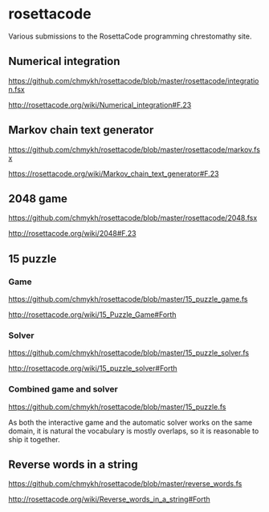 # rosettacode
Various submissions to the RosettaCode programming chrestomathy site.

## Numerical integration

https://github.com/chmykh/rosettacode/blob/master/rosettacode/integration.fsx

http://rosettacode.org/wiki/Numerical_integration#F.23

## Markov chain text generator

https://github.com/chmykh/rosettacode/blob/master/rosettacode/markov.fsx

https://rosettacode.org/wiki/Markov_chain_text_generator#F.23

## 2048 game

https://github.com/chmykh/rosettacode/blob/master/rosettacode/2048.fsx

http://rosettacode.org/wiki/2048#F.23

## 15 puzzle 

### Game

https://github.com/chmykh/rosettacode/blob/master/15_puzzle_game.fs

http://rosettacode.org/wiki/15_Puzzle_Game#Forth

### Solver

https://github.com/chmykh/rosettacode/blob/master/15_puzzle_solver.fs

http://rosettacode.org/wiki/15_puzzle_solver#Forth

### Combined game and solver

https://github.com/chmykh/rosettacode/blob/master/15_puzzle.fs

As both the interactive game and the automatic solver works on the same domain, it is natural the vocabulary is mostly overlaps, so it is reasonable to ship it together.

## Reverse words in a string

https://github.com/chmykh/rosettacode/blob/master/reverse_words.fs

http://rosettacode.org/wiki/Reverse_words_in_a_string#Forth
